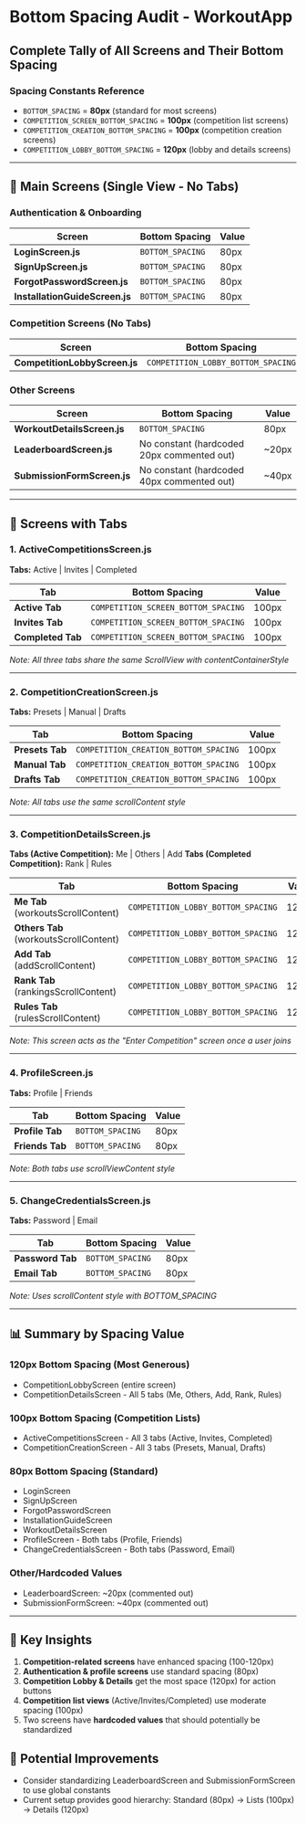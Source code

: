 # Bottom Spacing Audit - WorkoutApp
## Complete Tally of All Screens and Their Bottom Spacing

### Spacing Constants Reference
- `BOTTOM_SPACING` = **80px** (standard for most screens)
- `COMPETITION_SCREEN_BOTTOM_SPACING` = **100px** (competition list screens)
- `COMPETITION_CREATION_BOTTOM_SPACING` = **100px** (competition creation screens)
- `COMPETITION_LOBBY_BOTTOM_SPACING` = **120px** (lobby and details screens)

---

## 📱 Main Screens (Single View - No Tabs)

### Authentication & Onboarding
| Screen | Bottom Spacing | Value |
|--------|---------------|--------|
| **LoginScreen.js** | `BOTTOM_SPACING` | 80px |
| **SignUpScreen.js** | `BOTTOM_SPACING` | 80px |
| **ForgotPasswordScreen.js** | `BOTTOM_SPACING` | 80px |
| **InstallationGuideScreen.js** | `BOTTOM_SPACING` | 80px |

### Competition Screens (No Tabs)
| Screen | Bottom Spacing | Value |
|--------|---------------|--------|
| **CompetitionLobbyScreen.js** | `COMPETITION_LOBBY_BOTTOM_SPACING` | 120px |

### Other Screens
| Screen | Bottom Spacing | Value |
|--------|---------------|--------|
| **WorkoutDetailsScreen.js** | `BOTTOM_SPACING` | 80px |
| **LeaderboardScreen.js** | No constant (hardcoded 20px commented out) | ~20px |
| **SubmissionFormScreen.js** | No constant (hardcoded 40px commented out) | ~40px |

---

## 📑 Screens with Tabs

### 1. ActiveCompetitionsScreen.js
**Tabs:** Active | Invites | Completed

| Tab | Bottom Spacing | Value |
|-----|---------------|--------|
| **Active Tab** | `COMPETITION_SCREEN_BOTTOM_SPACING` | 100px |
| **Invites Tab** | `COMPETITION_SCREEN_BOTTOM_SPACING` | 100px |
| **Completed Tab** | `COMPETITION_SCREEN_BOTTOM_SPACING` | 100px |

*Note: All three tabs share the same ScrollView with contentContainerStyle*

---

### 2. CompetitionCreationScreen.js
**Tabs:** Presets | Manual | Drafts

| Tab | Bottom Spacing | Value |
|-----|---------------|--------|
| **Presets Tab** | `COMPETITION_CREATION_BOTTOM_SPACING` | 100px |
| **Manual Tab** | `COMPETITION_CREATION_BOTTOM_SPACING` | 100px |
| **Drafts Tab** | `COMPETITION_CREATION_BOTTOM_SPACING` | 100px |

*Note: All tabs use the same scrollContent style*

---

### 3. CompetitionDetailsScreen.js
**Tabs (Active Competition):** Me | Others | Add
**Tabs (Completed Competition):** Rank | Rules

| Tab | Bottom Spacing | Value |
|-----|---------------|--------|
| **Me Tab** (workoutsScrollContent) | `COMPETITION_LOBBY_BOTTOM_SPACING` | 120px |
| **Others Tab** (workoutsScrollContent) | `COMPETITION_LOBBY_BOTTOM_SPACING` | 120px |
| **Add Tab** (addScrollContent) | `COMPETITION_LOBBY_BOTTOM_SPACING` | 120px |
| **Rank Tab** (rankingsScrollContent) | `COMPETITION_LOBBY_BOTTOM_SPACING` | 120px |
| **Rules Tab** (rulesScrollContent) | `COMPETITION_LOBBY_BOTTOM_SPACING` | 120px |

*Note: This screen acts as the "Enter Competition" screen once a user joins*

---

### 4. ProfileScreen.js
**Tabs:** Profile | Friends

| Tab | Bottom Spacing | Value |
|-----|---------------|--------|
| **Profile Tab** | `BOTTOM_SPACING` | 80px |
| **Friends Tab** | `BOTTOM_SPACING` | 80px |

*Note: Both tabs use scrollViewContent style*

---

### 5. ChangeCredentialsScreen.js
**Tabs:** Password | Email

| Tab | Bottom Spacing | Value |
|-----|---------------|--------|
| **Password Tab** | `BOTTOM_SPACING` | 80px |
| **Email Tab** | `BOTTOM_SPACING` | 80px |

*Note: Uses scrollContent style with BOTTOM_SPACING*

---

## 📊 Summary by Spacing Value

### 120px Bottom Spacing (Most Generous)
- CompetitionLobbyScreen (entire screen)
- CompetitionDetailsScreen - All 5 tabs (Me, Others, Add, Rank, Rules)

### 100px Bottom Spacing (Competition Lists)
- ActiveCompetitionsScreen - All 3 tabs (Active, Invites, Completed)
- CompetitionCreationScreen - All 3 tabs (Presets, Manual, Drafts)

### 80px Bottom Spacing (Standard)
- LoginScreen
- SignUpScreen
- ForgotPasswordScreen
- InstallationGuideScreen
- WorkoutDetailsScreen
- ProfileScreen - Both tabs (Profile, Friends)
- ChangeCredentialsScreen - Both tabs (Password, Email)

### Other/Hardcoded Values
- LeaderboardScreen: ~20px (commented out)
- SubmissionFormScreen: ~40px (commented out)

---

## 🎯 Key Insights

1. **Competition-related screens** have enhanced spacing (100-120px)
2. **Authentication & profile screens** use standard spacing (80px)
3. **Competition Lobby & Details** get the most space (120px) for action buttons
4. **Competition list views** (Active/Invites/Completed) use moderate spacing (100px)
5. Two screens have **hardcoded values** that should potentially be standardized

## 🔧 Potential Improvements
- Consider standardizing LeaderboardScreen and SubmissionFormScreen to use global constants
- Current setup provides good hierarchy: Standard (80px) → Lists (100px) → Details (120px)